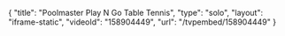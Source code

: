 {
    "title": "Poolmaster Play N Go Table Tennis",
    "type": "solo",
    "layout": "iframe-static",
    "videoId": "158904449",
    "url": "\/tvpembed\/158904449"
}